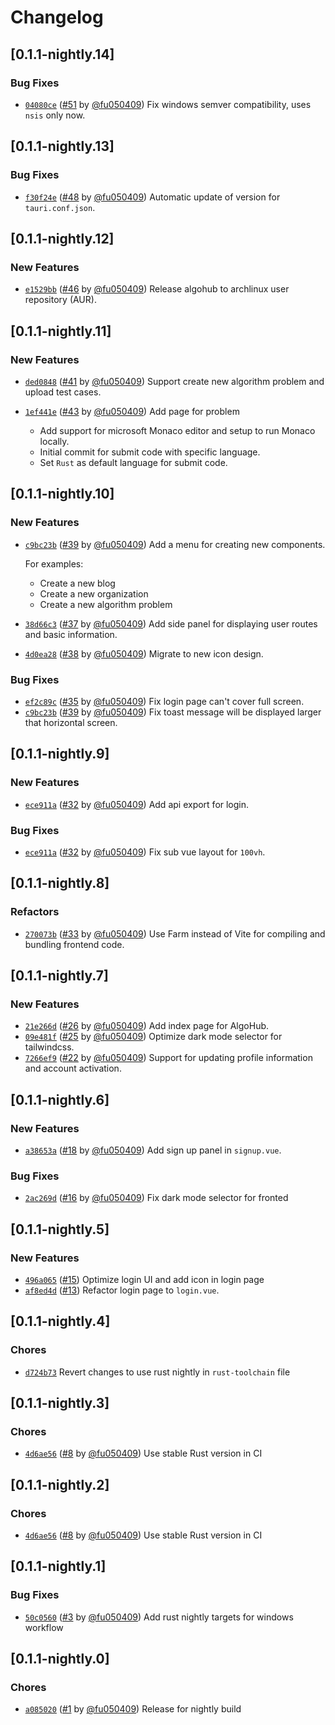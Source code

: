# Changelog

## \[0.1.1-nightly.14]

### Bug Fixes

- [`04080ce`](https://github.com/swpu-acm/algohub.git/commit/04080ce145e257f6e55e567e7bd3f9c3e9a15628) ([#51](https://github.com/swpu-acm/algohub.git/pull/51) by [@fu050409](https://github.com/swpu-acm/algohub.git/../../fu050409)) Fix windows semver compatibility, uses `nsis` only now.

## \[0.1.1-nightly.13]

### Bug Fixes

- [`f30f24e`](https://github.com/swpu-acm/algohub.git/commit/f30f24e95ded09eeb814e73fa855bf6003b97cd0) ([#48](https://github.com/swpu-acm/algohub.git/pull/48) by [@fu050409](https://github.com/swpu-acm/algohub.git/../../fu050409)) Automatic update of version for `tauri.conf.json`.

## \[0.1.1-nightly.12]

### New Features

- [`e1529bb`](https://github.com/swpu-acm/algohub.git/commit/e1529bb4ac8a966808f865f39e041549e9deea00) ([#46](https://github.com/swpu-acm/algohub.git/pull/46) by [@fu050409](https://github.com/swpu-acm/algohub.git/../../fu050409)) Release algohub to archlinux user repository (AUR).

## \[0.1.1-nightly.11]

### New Features

- [`ded0848`](https://github.com/swpu-acm/algohub.git/commit/ded0848add538f4a8a2b79fc76ded269121dcf48) ([#41](https://github.com/swpu-acm/algohub.git/pull/41) by [@fu050409](https://github.com/swpu-acm/algohub.git/../../fu050409)) Support create new algorithm problem and upload test cases.
- [`1ef441e`](https://github.com/swpu-acm/algohub.git/commit/1ef441e4a29c7c011797083cba20800992ddb11b) ([#43](https://github.com/swpu-acm/algohub.git/pull/43) by [@fu050409](https://github.com/swpu-acm/algohub.git/../../fu050409)) Add page for problem

  - Add support for microsoft Monaco editor and setup to run Monaco locally.
  - Initial commit for submit code with specific language.
  - Set `Rust` as default language for submit code.

## \[0.1.1-nightly.10]

### New Features

- [`c9bc23b`](https://github.com/swpu-acm/algohub.git/commit/c9bc23b87ee27752316ad04c05502cd93f1bec60) ([#39](https://github.com/swpu-acm/algohub.git/pull/39) by [@fu050409](https://github.com/swpu-acm/algohub.git/../../fu050409)) Add a menu for creating new components.

  For examples:

  - Create a new blog
  - Create a new organization
  - Create a new algorithm problem
- [`38d66c3`](https://github.com/swpu-acm/algohub.git/commit/38d66c3cdd0fffaed45c028e8c592be2357ff270) ([#37](https://github.com/swpu-acm/algohub.git/pull/37) by [@fu050409](https://github.com/swpu-acm/algohub.git/../../fu050409)) Add side panel for displaying user routes and basic information.
- [`4d0ea28`](https://github.com/swpu-acm/algohub.git/commit/4d0ea28e94eabe3ff555fd0cd6d2029240e6a758) ([#38](https://github.com/swpu-acm/algohub.git/pull/38) by [@fu050409](https://github.com/swpu-acm/algohub.git/../../fu050409)) Migrate to new icon design.

### Bug Fixes

- [`ef2c89c`](https://github.com/swpu-acm/algohub.git/commit/ef2c89ccfe1f053dd690d2edd68d0cbcd1c73f03) ([#35](https://github.com/swpu-acm/algohub.git/pull/35) by [@fu050409](https://github.com/swpu-acm/algohub.git/../../fu050409)) Fix login page can't cover full screen.
- [`c9bc23b`](https://github.com/swpu-acm/algohub.git/commit/c9bc23b87ee27752316ad04c05502cd93f1bec60) ([#39](https://github.com/swpu-acm/algohub.git/pull/39) by [@fu050409](https://github.com/swpu-acm/algohub.git/../../fu050409)) Fix toast message will be displayed larger that horizontal screen.

## \[0.1.1-nightly.9]

### New Features

- [`ece911a`](https://github.com/swpu-acm/algohub.git/commit/ece911a71d682ce8487ac0a76c1ea28a46b78e9e) ([#32](https://github.com/swpu-acm/algohub.git/pull/32) by [@fu050409](https://github.com/swpu-acm/algohub.git/../../fu050409)) Add api export for login.

### Bug Fixes

- [`ece911a`](https://github.com/swpu-acm/algohub.git/commit/ece911a71d682ce8487ac0a76c1ea28a46b78e9e) ([#32](https://github.com/swpu-acm/algohub.git/pull/32) by [@fu050409](https://github.com/swpu-acm/algohub.git/../../fu050409)) Fix sub vue layout for `100vh`.

## \[0.1.1-nightly.8]

### Refactors

- [`270073b`](https://github.com/swpu-acm/algohub.git/commit/270073bf7dda64da47dbe9da2a7de2a79cb0d4a6) ([#33](https://github.com/swpu-acm/algohub.git/pull/33) by [@fu050409](https://github.com/swpu-acm/algohub.git/../../fu050409)) Use Farm instead of Vite for compiling and bundling frontend code.

## \[0.1.1-nightly.7]

### New Features

- [`21e266d`](https://github.com/swpu-acm/algohub.git/commit/21e266da2898a71f2b2137719042edc53852a736) ([#26](https://github.com/swpu-acm/algohub.git/pull/26) by [@fu050409](https://github.com/swpu-acm/algohub.git/../../fu050409)) Add index page for AlgoHub.
- [`09e481f`](https://github.com/swpu-acm/algohub.git/commit/09e481f3ab147434ba823f597877ead61f167460) ([#25](https://github.com/swpu-acm/algohub.git/pull/25) by [@fu050409](https://github.com/swpu-acm/algohub.git/../../fu050409)) Optimize dark mode selector for tailwindcss.
- [`7266ef9`](https://github.com/swpu-acm/algohub.git/commit/7266ef9f0ae2eaa87e6ca947dd7021d231caa3e6) ([#22](https://github.com/swpu-acm/algohub.git/pull/22) by [@fu050409](https://github.com/swpu-acm/algohub.git/../../fu050409)) Support for updating profile information and account activation.

## \[0.1.1-nightly.6]

### New Features

- [`a38653a`](https://github.com/swpu-acm/algohub.git/commit/a38653aeeb0d2b349308ad716cf738b032d93cd7) ([#18](https://github.com/swpu-acm/algohub.git/pull/18) by [@fu050409](https://github.com/swpu-acm/algohub.git/../../fu050409)) Add sign up panel in `signup.vue`.

### Bug Fixes

- [`2ac269d`](https://github.com/swpu-acm/algohub.git/commit/2ac269d3d48b2aa16b5e3e16b1ea20fa9f52c818) ([#16](https://github.com/swpu-acm/algohub.git/pull/16) by [@fu050409](https://github.com/swpu-acm/algohub.git/../../fu050409)) Fix dark mode selector for fronted

## \[0.1.1-nightly.5]

### New Features

- [`496a065`](https://github.com/swpu-acm/algohub.git/commit/496a06552a3f0135a8b3f4e7c25f8986732b040a) ([#15](https://github.com/swpu-acm/algohub.git/pull/15)) Optimize login UI and add icon in login page
- [`af8ed4d`](https://github.com/swpu-acm/algohub.git/commit/af8ed4d906fb08e72b8c30c128330e32d9c21973) ([#13](https://github.com/swpu-acm/algohub.git/pull/13)) Refactor login page to `login.vue`.

## \[0.1.1-nightly.4]

### Chores

- [`d724b73`](https://github.com/swpu-acm/algohub.git/commit/d724b739eff3a11463f0827f3f2d289cc2d3da1a) Revert changes to use rust nightly in `rust-toolchain` file

## \[0.1.1-nightly.3]

### Chores

- [`4d6ae56`](https://github.com/swpu-acm/algohub.git/commit/4d6ae5633223dd93fc25357610ff20b75c9153dc) ([#8](https://github.com/swpu-acm/algohub.git/pull/8) by [@fu050409](https://github.com/swpu-acm/algohub.git/../../fu050409)) Use stable Rust version in CI

## \[0.1.1-nightly.2]

### Chores

- [`4d6ae56`](https://github.com/swpu-acm/algohub.git/commit/4d6ae5633223dd93fc25357610ff20b75c9153dc) ([#8](https://github.com/swpu-acm/algohub.git/pull/8) by [@fu050409](https://github.com/swpu-acm/algohub.git/../../fu050409)) Use stable Rust version in CI

## \[0.1.1-nightly.1]

### Bug Fixes

- [`50c0560`](https://github.com/swpu-acm/algohub.git/commit/50c0560c5cfb73605765f5086f4c5d7a2da181cd) ([#3](https://github.com/swpu-acm/algohub.git/pull/3) by [@fu050409](https://github.com/swpu-acm/algohub.git/../../fu050409)) Add rust nightly targets for windows workflow

## \[0.1.1-nightly.0]

### Chores

- [`a085020`](https://github.com/swpu-acm/algohub.git/commit/a0850202757ed5dc4eb793d7b68f90519885a9e1) ([#1](https://github.com/swpu-acm/algohub.git/pull/1) by [@fu050409](https://github.com/swpu-acm/algohub.git/../../fu050409)) Release for nightly build
